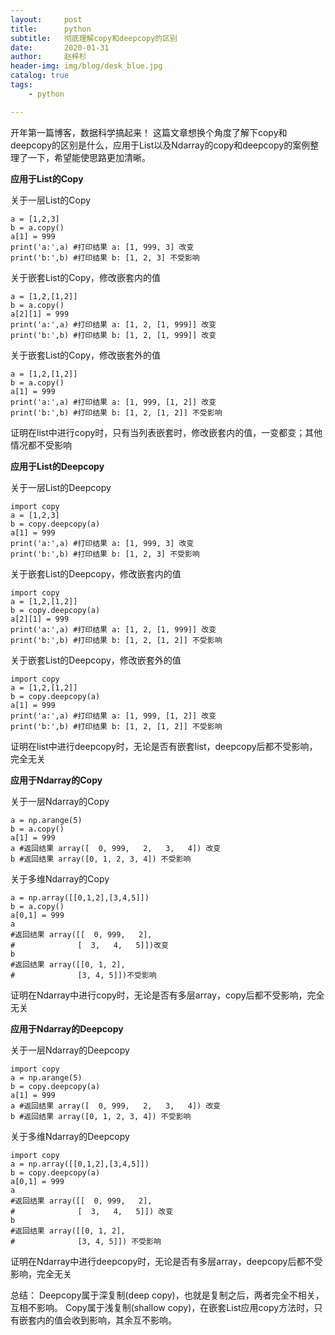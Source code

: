 ```yaml
---
layout:     post
title:      python
subtitle:   彻底理解copy和deepcopy的区别
date:       2020-01-31
author:     赵梓杉
header-img: img/blog/desk_blue.jpg
catalog: true
tags:
    - python

---
```


开年第一篇博客，数据科学搞起来！
这篇文章想换个角度了解下copy和deepcopy的区别是什么，应用于List以及Ndarray的copy和deepcopy的案例整理了一下，希望能使思路更加清晰。


**应用于List的Copy**

关于一层List的Copy
```
a = [1,2,3]
b = a.copy()
a[1] = 999
print('a:',a) #打印结果 a: [1, 999, 3] 改变
print('b:',b) #打印结果 b: [1, 2, 3] 不受影响
```
关于嵌套List的Copy，修改嵌套内的值
```
a = [1,2,[1,2]]
b = a.copy()
a[2][1] = 999
print('a:',a) #打印结果 a: [1, 2, [1, 999]] 改变
print('b:',b) #打印结果 b: [1, 2, [1, 999]] 改变
```
关于嵌套List的Copy，修改嵌套外的值
```
a = [1,2,[1,2]]
b = a.copy()
a[1] = 999
print('a:',a) #打印结果 a: [1, 999, [1, 2]] 改变
print('b:',b) #打印结果 b: [1, 2, [1, 2]] 不受影响
```
证明在list中进行copy时，只有当列表嵌套时，修改嵌套内的值，一变都变；其他情况都不受影响

**应用于List的Deepcopy**

关于一层List的Deepcopy
```
import copy
a = [1,2,3]
b = copy.deepcopy(a)
a[1] = 999
print('a:',a) #打印结果 a: [1, 999, 3] 改变
print('b:',b) #打印结果 b: [1, 2, 3] 不受影响
```
关于嵌套List的Deepcopy，修改嵌套内的值
```
import copy
a = [1,2,[1,2]]
b = copy.deepcopy(a)
a[2][1] = 999
print('a:',a) #打印结果 a: [1, 2, [1, 999]] 改变
print('b:',b) #打印结果 b: [1, 2, [1, 2]] 不受影响
```
关于嵌套List的Deepcopy，修改嵌套外的值
```
import copy
a = [1,2,[1,2]]
b = copy.deepcopy(a)
a[1] = 999
print('a:',a) #打印结果 a: [1, 999, [1, 2]] 改变
print('b:',b) #打印结果 b: [1, 2, [1, 2]] 不受影响
```
证明在list中进行deepcopy时，无论是否有嵌套list，deepcopy后都不受影响，完全无关

**应用于Ndarray的Copy**

关于一层Ndarray的Copy
```
a = np.arange(5)
b = a.copy()
a[1] = 999
a #返回结果 array([  0, 999,   2,   3,   4]) 改变
b #返回结果 array([0, 1, 2, 3, 4]) 不受影响
```
关于多维Ndarray的Copy
```
a = np.array([[0,1,2],[3,4,5]])
b = a.copy()
a[0,1] = 999
a 
#返回结果 array([[  0, 999,   2],
#              [  3,   4,   5]])改变
b 
#返回结果 array([[0, 1, 2],
#              [3, 4, 5]])不受影响
```
证明在Ndarray中进行copy时，无论是否有多层array，copy后都不受影响，完全无关

**应用于Ndarray的Deepcopy**

关于一层Ndarray的Deepcopy
```
import copy
a = np.arange(5)
b = copy.deepcopy(a)
a[1] = 999
a #返回结果 array([  0, 999,   2,   3,   4]) 改变
b #返回结果 array([0, 1, 2, 3, 4]) 不受影响
```
关于多维Ndarray的Deepcopy
```
import copy
a = np.array([[0,1,2],[3,4,5]])
b = copy.deepcopy(a)
a[0,1] = 999
a 
#返回结果 array([[  0, 999,   2],
#              [  3,   4,   5]]) 改变
b 
#返回结果 array([[0, 1, 2],
#              [3, 4, 5]]) 不受影响
```
证明在Ndarray中进行deepcopy时，无论是否有多层array，deepcopy后都不受影响，完全无关

总结：
Deepcopy属于深复制(deep copy)，也就是复制之后，两者完全不相关，互相不影响。
Copy属于浅复制(shallow copy)，在嵌套List应用copy方法时，只有嵌套内的值会收到影响，其余互不影响。



